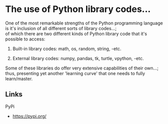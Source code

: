 # The use of Python library codes...

One of the most remarkable strengths of the Python programming language     
is it's inclusion of all different sorts of library codes...;       
of which there are two different kinds of Python library code that it's possible to access:  

1. Built-in library codes: math, os, random, string, -etc. 

2. External library codes: numpy, pandas, tk, turtle, vpython, -etc.

Some of these libraries do offer very extensive capabilities of their own...;   
thus, presenting yet another 'learning curve' that one needs to fully learn/master.  

## Links

PyPi    
- https://pypi.org/
